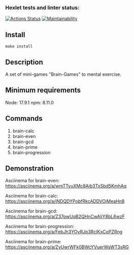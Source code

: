 ### Hexlet tests and linter status:
[![Actions Status](https://github.com/feather-tail/frontend-project-44/actions/workflows/hexlet-check.yml/badge.svg)](https://github.com/feather-tail/frontend-project-44/actions) [![Maintainability](https://api.codeclimate.com/v1/badges/61625ed45941c850b88f/maintainability)](https://codeclimate.com/github/feather-tail/frontend-project-44/maintainability)

## Install

`` make install ``

## Description

A set of mini-games "Brain-Games" to mental exercise.

## Minimum requirements

Node: 17.9.1
npm: 8.11.0

## Commands

1. brain-calc
2. brain-even
3. brain-gcd
4. brain-prime
5. brain-progression

## Demonstration

Asciinema for brain-even: https://asciinema.org/a/wmTTyuXMc8Aib3TxSbd5KmhAq

Asciinema for brain-calc: https://asciinema.org/a/iNDQDYPobfRkcADDVOiMeaHn8

Asciinema for brain-gcd: https://asciinema.org/a/Z37pwUqB2QHnCwAljY8bL6wzF

Asciinema for brain-progression: https://asciinema.org/a/FebJh3YOyRJp3RclKxCoPZRng

Asciinema for brain-prime: https://asciinema.org/a/ZyUwrWFk0BWcYVuerWsWT3sRG
